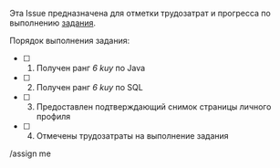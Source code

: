 Эта Issue предназначена для отметки трудозатрат и прогресса по выполнению [задания](../../wikis/Практические-задания#решение-задач-на-codewars).

Порядок выполнения задания:
- [ ] 1. Получен ранг *6 kuy* по Java
- [ ] 2. Получен ранг *6 kuy* по SQL
- [ ] 3. Предоставлен подтверждающий снимок страницы личного профиля
- [ ] 4. Отмечены трудозатраты на выполнение задания

/assign me
